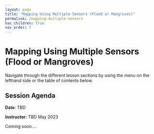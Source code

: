 ```yaml
---
layout: page
title: "Mapping Using Multiple Sensors (Flood or Mangroves)"
permalink: /mapping-multiple-sensors
has_children: True
nav_order: 7
---
```


# Mapping Using Multiple Sensors (Flood or Mangroves)
Navigate through the different lesson sections by using the menu on the lefthand side or the table of contents below.

## Session Agenda
**Date**: TBD  

**Instructor:** TBD May 2023

Coming soon....